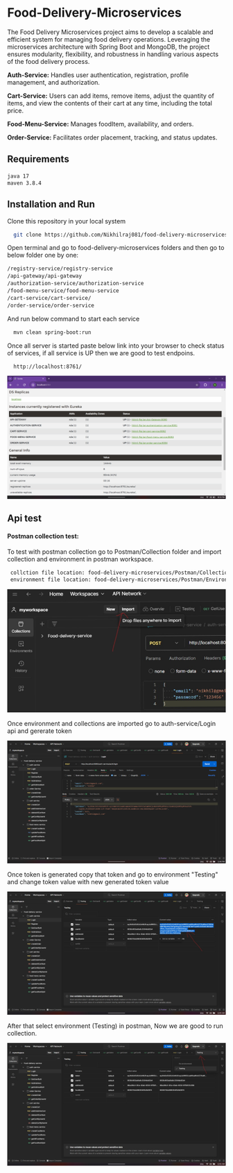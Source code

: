 
# Food-Delivery-Microservices

The Food Delivery Microservices project aims to develop a scalable and efficient system for managing food delivery operations. Leveraging the microservices architecture with Spring Boot and MongoDB, the project ensures modularity, flexibility, and robustness in handling various aspects of the food delivery process.

**Auth-Service:** Handles user authentication, registration, profile management, and authorization.

**Cart-Service:** Users can add items, remove items, adjust the quantity of items, and view the contents of their cart at any time, including the total price.

**Food-Menu-Service:** Manages foodItem, availability, and orders.

**Order-Service:** Facilitates order placement, tracking, and status updates.

## Requirements
    java 17
    maven 3.8.4

## Installation and Run

Clone this repository in your local system

```bash
  git clone https://github.com/Nikhilraj081/food-delivery-microservices.git
```
Open terminal and go to food-delivery-microservices folders and then go to below folder one by one:
```bash
/registry-service/registry-service
/api-gateway/api-gateway
/authorization-service/authorization-service
/food-menu-service/food-menu-service
/cart-service/cart-service/
/order-service/order-service
```
And run below command to start each service

```bash
  mvn clean spring-boot:run
```
Once  all server is started paste below link into your browser to check status of services, if all service is UP then we are good to test endpoins.
```bash
  http://localhost:8761/
```
![alt text](</readmeImage/Screenshot (64).png>)

## Api test

#### Postman collection test:
To test with postman collection go to Postman/Collection folder and import collection and environment in postman workspace.

```bash
 collction file location: food-delivery-microservices/Postman/Collection/
 environment file location: food-delivery-microservices/Postman/Environment/

```
![alt text](</readmeImage/Screenshot (70).jpg>)

Once environment and collections are imported go to auth-service/Login api and gererate token 

![alt text](</readmeImage/Screenshot (65).png>)

Once token is generated copy that token and go to environment "Testing" and change token value with new generated token value

![alt text](</readmeImage/Screenshot (68).jpg>)

 After that select environment (Testing) in postman, Now we are good to run collection.

 ![alt text](</readmeImage/Screenshot (67).jpg>)
